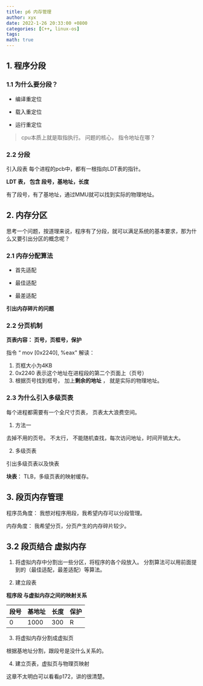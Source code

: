 ```yaml
---
title: p6 内存管理
author: xyx
date: 2022-1-26 20:33:00 +0800
categories: [C++, linux-os]
tags: 
math: true
---
```



## 1. 程序分段


### 1.1 为什么要分段？

- 编译重定位

- 载入重定位

- 运行重定位


> cpu本质上就是取指执行。 问题的核心， 指令地址在哪？

### 2.2 分段

引入段表  每个进程的pcb中，都有一根指向LDT表的指针。

**LDT 表， 包含 段号，基地址，长度**

有了段号，有了基地址，通过MMU就可以找到实际的物理地址。

## 2. 内存分区

思考一个问题，按道理来说，程序有了分段，就可以满足系统的基本要求，那为什么又要引出分区的概念呢？

### 2.1 内存分配算法

- 首先适配

- 最佳适配 

- 最差适配

**引出内存碎片的问题**

### 2.2 分页机制

**页表内容： 页号，页框号，保护**

指令 “ mov [0x2240], %eax" 解读：

1. 页框大小为4KB
2. 0x2240 表示这个地址在进程段的第二个页面上（页号）
3. 根据页号找到框号， 加上**剩余的地址** ， 就是实际的物理地址。

### 2.3 为什么引入多级页表 

每个进程都需要有一个全尺寸页表， 页表太大浪费空间。

1. 方法一

去掉不用的页号。 不太行， 不能随机查找，每次访问地址，时间开销太大。

2. 多级页表

引出多级页表以及快表 

**块表**： TLB，多级页表的映射缓存。


## 3. 段页内存管理

程序员角度： 我想对程序用段，我希望内存可以分段管理。

内存角度： 我希望分页，分页产生的内存碎片较少。

## 3.2 段页结合 虚拟内存 

1. 将虚拟内存中分割出一些分区，将程序的各个段放入。 分割算法可以用前面提到的（最佳适配，最差适配）等算法。


2. 建立段表

**程序段 与虚拟内存之间的映射关系**

 |段号|基地址|长度|保护|
 |-|-|-|-|
 |0|1000|300|R|

3. 将虚拟内存分割成虚拟页

根据基地址分割，跟段号是没什么关系的。 

4. 建立页表，虚拟页与物理页映射

这章不太明白可以看看p172，讲的很清楚。




